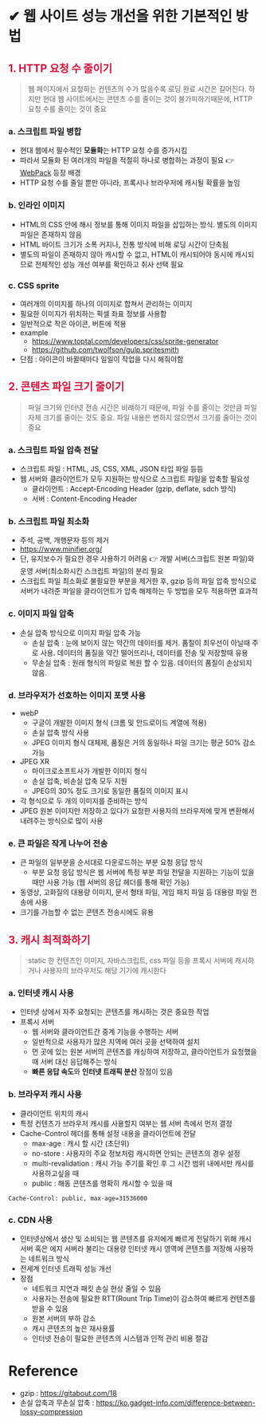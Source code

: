 # ✔︎ 웹 사이트 성능 개선을 위한 기본적인 방법

## <span style="color:crimson">1. HTTP 요청 수 줄이기</span>

> 웹 페이지에서 요청하는 컨텐츠의 수가 많을수록 로딩 완료 시간은 길어진다. 하지만 현대 웹 사이트에서는 콘텐츠 수를 줄이는 것이 불가피하기때문에, HTTP 요청 수를 줄이는 것이 중요

### a. 스크립트 파일 병합

- 현대 웹에서 필수적인 **모듈화**는 HTTP 요청 수를 증가시킴
- 따라서 모듈화 된 여러개의 파일을 적절히 하나로 병합하는 과정이 필요 👉 [WebPack](https://webpack.js.org/concepts/) 등장 배경
- HTTP 요청 수를 줄일 뿐만 아니라, 프록시나 브라우저에 캐시될 확률을 높임

### b. 인라인 이미지

- HTML의 CSS 안에 해시 정보를 통해 이미지 파일을 삽입하는 방식. 별도의 이미지 파일은 존재하지 않음
- HTML 바이트 크기가 소폭 커지나, 전통 방식에 비해 로딩 시간이 단축됨
- 별도의 파일이 존재하지 않아 캐시할 수 없고, HTML이 캐시되어야 동시에 캐시되므로 전체적인 성능 개선 여부를 확인하고 취사 선택 필요

### c. CSS sprite

- 여러개의 이미지를 하나의 이미지로 합쳐서 관리하는 이미지
- 필요한 이미지가 위치하는 픽셀 좌표 정보를 사용함
- 일반적으로 작은 아이콘, 버튼에 적용
- example
  - https://www.toptal.com/developers/css/sprite-generator
  - https://github.com/twolfson/gulp.spritesmith
- 단점 : 아이콘이 바뀔때마다 일일이 작업을 다시 해줘야함

## <span style="color:crimson">2. 콘텐츠 파일 크기 줄이기</span>

> 파일 크기와 인터넷 전송 시간은 비럐하기 때문에, 파일 수를 줄이는 것만큼 파일 자체 크기를 줄이는 것도 중요. 파일 내용은 변하지 않으면서 크기를 줄이는 것이 중요

### a. 스크립트 파일 압축 전달

- 스크립트 파일 : HTML, JS, CSS, XML, JSON 타입 파일 등등
- 웹 서버와 클라이언트가 모두 지원하는 방식으로 스크립트 파일을 압축할 필요성
  - 클라이언트 : Accept-Encoding Header (gzip, deflate, sdch 방식)
  - 서버 : Content-Encoding Header

### b. 스크립트 파일 최소화

- 주석, 공백, 개행문자 등의 제거
- https://www.minifier.org/
- 단, 유지보수가 필요한 경우 사용하기 어려움 👉 개발 서버(스크립트 원본 파일)와 운영 서버(최소화시킨 스크립트 파일)의 분리 필요
- 스크립트 파일 최소화로 불필요한 부분을 제거한 후, gzip 등의 파일 압축 방식으로 서버가 내려준 파일을 클라이언트가 압축 해제하는 두 방법을 모두 적용하면 효과적

### c. 이미지 파일 압축

- 손실 압축 방식으로 이미지 파일 압축 가능
  - 손실 압축 : 눈에 보이지 않는 약간의 데이터를 제거. 품질이 최우선이 아닐때 주로 사용. 데이터의 품질을 약간 떨어뜨리나, 데이터를 전송 및 저장할때 유용
  - 무손실 압축 : 원래 형식의 파일로 복원 할 수 있음. 데이터의 품질이 손상되지 않음.

### d. 브라우저가 선호하는 이미지 포맷 사용

- webP
  - 구글이 개발한 이미지 형식 (크롬 및 안드로이드 계열에 적용)
  - 손실 압축 방식 사용
  - JPEG 이미지 형식 대체제, 품질은 거의 동일하나 파일 크기는 평균 50% 감소 가능
- JPEG XR
  - 마이크로소프트사가 개발한 이미지 형식
  - 손실 압축, 비손실 압축 모두 지원
  - JPEG의 30% 정도 크기로 동일한 품질의 이미지 표시
- 각 형식으로 두 개의 이미지를 준비하는 방식
- JPEG 원본 이미지만 저장하고 있다가 요청한 사용자의 브라우저에 맞게 변환해서 내려주는 방식으로 많이 사용

### e. 큰 파일은 작게 나누어 전송

- 큰 파일의 일부분을 순서대로 다운로드하는 부분 요청 응답 방식
  - 부분 요청 응답 방식은 웹 서버에 특정 부분 파일 전달을 지원하는 기능이 있을 때만 사용 가능 (웹 서버의 응답 헤더를 통해 확인 가능)
- 동영상, 고화질의 대용량 이미지, 문서 형태 파일, 게임 패치 파일 등 대용량 파일 전송에 사용
- 크기를 가늠할 수 없는 콘텐츠 전송시에도 유용

## <span style="color:crimson">3. 캐시 최적화하기</span>

> static 한 컨텐츠인 이미지, 자바스크립트, css 파일 등을 프록시 서버에 캐시하거나 사용자의 브라우저도 해당 기기에 캐시한다

### a. 인터넷 캐시 사용

- 인터넷 상에서 자주 요청되는 콘텐츠를 캐시하는 것은 중요한 작업
- 프록시 서버
  - 웹 서버와 클라이언트간 중계 기능을 수행하는 서버
  - 일반적으로 사용자가 많은 지역에 여러 곳을 선택하여 설치
  - 먼 곳에 있는 원본 서버의 콘텐츠를 캐싱하여 저장하고, 클라이언트가 요청했을 때 서버 대신 응답해주는 방식
  - **빠른 응답 속도**와 **인터넷 트래픽 분산** 장점이 있음

### b. 브라우저 캐시 사용

- 클라이언트 위치의 캐시
- 특정 컨텐츠가 브라우저 캐시를 사용할지 여부는 웹 서버 측에서 먼저 결정
- Cache-Control 헤더를 통해 설정 내용을 클라이언트에 전달
  - max-age : 캐시 할 시간 (초단위)
  - no-store : 사용자의 주요 정보처럼 캐시하면 안되는 콘텐츠의 경우 설정
  - multi-revalidation : 캐시 가능 주기를 확인 후 그 시간 범위 내에서만 캐시를 사용하고싶을 때
  - public : 해동 콘텐츠를 명확히 캐시할 수 있을 때

```
Cache-Control: public, max-age=31536000
```

### c. CDN 사용

- 인터넷상에서 생산 및 소비되는 웹 콘텐츠를 유저에게 빠르게 전달하기 위해 캐시 서버 혹은 에지 서버라 불리는 대용량 인터넷 캐시 영역에 콘텐츠를 저장해 사용하는 네트워크 방식
- 전세계 인터넷 트래픽 성능 개선
- 장점
  - 네트워크 지연과 패킷 손실 현상 줄일 수 있음
  - 사용자는 전송에 필요한 RTT(Rount Trip Time)이 감소하여 빠르게 컨텐츠를 받을 수 있음
  - 원본 서버의 부하 감소
  - 캐시 콘텐츠의 높은 재사용률
  - 인터넷 전송이 필요한 콘텐츠의 시스템과 인적 관리 비용 절감

# Reference

- gzip : https://gitabout.com/18
- 손실 압축과 무손실 압축 : https://ko.gadget-info.com/difference-between-lossy-compression
